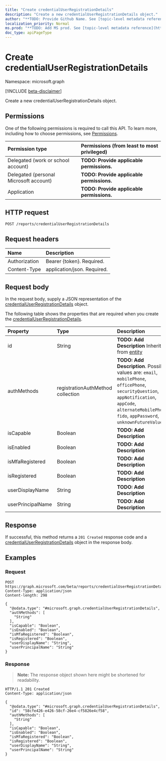 ```yaml
---
title: "Create credentialUserRegistrationDetails"
description: "Create a new credentialUserRegistrationDetails object."
author: "**TODO: Provide Github Name. See [topic-level metadata reference](https://msgo.azurewebsites.net/add/document/guidelines/metadata.html#topic-level-metadata)**"
localization_priority: Normal
ms.prod: "**TODO: Add MS prod. See [topic-level metadata reference](https://msgo.azurewebsites.net/add/document/guidelines/metadata.html#topic-level-metadata)**"
doc_type: apiPageType
---
```


# Create credentialUserRegistrationDetails
Namespace: microsoft.graph

[!INCLUDE [beta-disclaimer](../../includes/beta-disclaimer.md)]

Create a new credentialUserRegistrationDetails object.

## Permissions
One of the following permissions is required to call this API. To learn more, including how to choose permissions, see [Permissions](/graph/permissions-reference).

|Permission type|Permissions (from least to most privileged)|
|:---|:---|
|Delegated (work or school account)|**TODO: Provide applicable permissions.**|
|Delegated (personal Microsoft account)|**TODO: Provide applicable permissions.**|
|Application|**TODO: Provide applicable permissions.**|

## HTTP request

<!-- {
  "blockType": "ignored"
}
-->
``` http
POST /reports/credentialUserRegistrationDetails
```

## Request headers
|Name|Description|
|:---|:---|
|Authorization|Bearer {token}. Required.|
|Content-Type|application/json. Required.|

## Request body
In the request body, supply a JSON representation of the [credentialUserRegistrationDetails](../resources/credentialuserregistrationdetails.md) object.

The following table shows the properties that are required when you create the [credentialUserRegistrationDetails](../resources/credentialuserregistrationdetails.md).

|Property|Type|Description|
|:---|:---|:---|
|id|String|**TODO: Add Description** Inherited from [entity](../resources/entity.md)|
|authMethods|registrationAuthMethod collection|**TODO: Add Description**. Possible values are: `email`, `mobilePhone`, `officePhone`, `securityQuestion`, `appNotification`, `appCode`, `alternateMobilePhone`, `fido`, `appPassword`, `unknownFutureValue`.|
|isCapable|Boolean|**TODO: Add Description**|
|isEnabled|Boolean|**TODO: Add Description**|
|isMfaRegistered|Boolean|**TODO: Add Description**|
|isRegistered|Boolean|**TODO: Add Description**|
|userDisplayName|String|**TODO: Add Description**|
|userPrincipalName|String|**TODO: Add Description**|



## Response

If successful, this method returns a `201 Created` response code and a [credentialUserRegistrationDetails](../resources/credentialuserregistrationdetails.md) object in the response body.

## Examples

### Request
<!-- {
  "blockType": "request",
  "name": "create_credentialuserregistrationdetails_from_"
}
-->
``` http
POST https://graph.microsoft.com/beta/reports/credentialUserRegistrationDetails
Content-Type: application/json
Content-length: 298

{
  "@odata.type": "#microsoft.graph.credentialUserRegistrationDetails",
  "authMethods": [
    "String"
  ],
  "isCapable": "Boolean",
  "isEnabled": "Boolean",
  "isMfaRegistered": "Boolean",
  "isRegistered": "Boolean",
  "userDisplayName": "String",
  "userPrincipalName": "String"
}
```


### Response
>**Note:** The response object shown here might be shortened for readability.
<!-- {
  "blockType": "response",
  "truncated": true,
  "@odata.type": "microsoft.graph.credentialUserRegistrationDetails"
}
-->
``` http
HTTP/1.1 201 Created
Content-Type: application/json

{
  "@odata.type": "#microsoft.graph.credentialUserRegistrationDetails",
  "id": "58cfe426-e426-58cf-26e4-cf5826e4cf58",
  "authMethods": [
    "String"
  ],
  "isCapable": "Boolean",
  "isEnabled": "Boolean",
  "isMfaRegistered": "Boolean",
  "isRegistered": "Boolean",
  "userDisplayName": "String",
  "userPrincipalName": "String"
}
```


